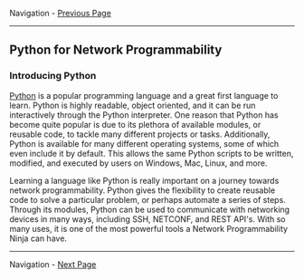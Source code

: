 Navigation - [Previous Page](LTRDEV-1100-Guide-02b.md)

---

## Python for Network Programmability

### Introducing Python

[Python](https://www.python.org/) is a popular programming language and a great first language to learn. Python is 
highly readable, object oriented, and it can be run interactively through the Python interpreter. One reason that 
Python has become quite popular is due to its plethora of available modules, or reusable code, to tackle many different 
projects or tasks. Additionally, Python is available for many different operating systems, some of which even include 
it by default. This allows the same Python scripts to be written, modified, and executed by users on Windows, Mac, 
Linux, and more.

Learning a language like Python is really important on a journey towards network programmability. Python gives the 
flexibility to create reusable code to solve a particular problem, or perhaps automate a series of steps. Through its 
modules, Python can be used to communicate with networking devices in many ways, including SSH, NETCONF, 
and REST API's. With so many uses, it is one of the most powerful tools a Network Programmability Ninja can have.

---

Navigation - [Next Page](LTRDEV-1100-Guide-02d.md)

